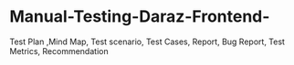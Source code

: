# Manual-Testing-Daraz-Frontend-
Test Plan ,Mind Map, Test scenario, Test Cases, Report, Bug Report, Test Metrics, Recommendation
